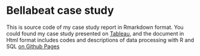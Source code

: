 # Bellabeat case study
This is source code of my case study report in Rmarkdown format. You could found my case study presented on [Tableau](https://public.tableau.com/app/profile/phatlv/viz/BellabeatCasestudy_16564986351180/Story1), and the document in Html format includes codes and
descriptions of data processing with R and SQL [on Github Pages](https://phatle96.github.io/BellabeatCasestudy)
